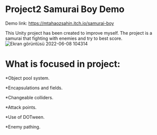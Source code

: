 # Project2 Samurai Boy Demo

Demo link: https://mtahaozsahin.itch.io/samurai-boy 

This Unity project has been created to improve myself. The project is a samurai that fighting with enemies and try to best score.
![Ekran görüntüsü 2022-06-08 104314](https://user-images.githubusercontent.com/87945619/172561025-c0176ad8-918e-4181-b53f-34fc370727bd.png)



# What is focused in project:

*Object pool system.

*Encapsulations and fields.

*Changeable colliders.

*Attack points.

*Use of DOTween.

*Enemy pathing.

